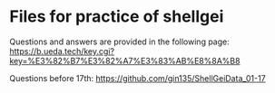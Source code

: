 # Files for practice of shellgei

Questions and answers are provided in the following page:
https://b.ueda.tech/key.cgi?key=%E3%82%B7%E3%82%A7%E3%83%AB%E8%8A%B8

Questions before 17th:
https://github.com/gin135/ShellGeiData_01-17

